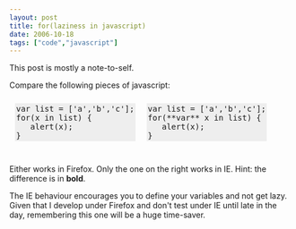 ```yaml
---
layout: post
title: for(laziness in javascript)
date: 2006-10-18
tags: ["code","javascript"]
---
```


This post is mostly a note-to-self.

Compare the following pieces of javascript:
<pre style="background: #eee; margin: 10px; padding: 2px; float: left;">
var list = ['a','b','c'];
for(x in list) {
   alert(x);
}</pre>

<pre style="background: #eee; margin: 10px; padding: 2px; float: left;">
var list = ['a','b','c'];
for(**var** x in list) {
   alert(x);
}</pre>
<div style="clear:both;">&nbsp;</div>

Either works in Firefox. Only the one on the right works in IE. Hint: the difference is in **bold**.

The IE behaviour encourages you to define your variables and not get lazy. Given that I develop under Firefox and don't test under IE until late in the day, remembering this one will be a huge time-saver.